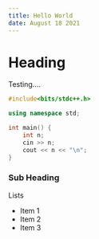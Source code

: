 ```yaml
---
title: Hello World
date: August 18 2021
---
```


# Heading

Testing....

```cpp
#include<bits/stdc++.h>

using namespace std;

int main() {
    int n;
    cin >> n;
    cout << n << "\n";
}
```

### Sub Heading

Lists

- Item 1
- Item 2
- Item 3
